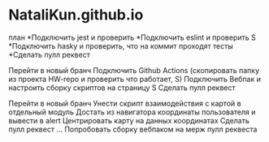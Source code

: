 # NataliKun.github.io
план 
*Подключить jest и проверить
*Подключить eslint и проверить S
*Подключить hasky и проверить, что на коммит проходят тесты
*Сделать пулл реквест

Перейти в новый бранч
Подключить Github Actions (скопировать папку из проекта HW-repo и проверить что работает, S)
Подключить Вебпак и настроить сборку скриптов на страницу S
Сделать пулл реквест

Перейти в новый бранч
Унести скрипт взаимодействия с картой в отдельный модуль
Достать из навигатора координаты пользователя и вывести в alert 
Центрировать карту на данных координатах
Сделать пулл реквест
...
Попробовать сборку вебпаком на мерж пулл реквеста   